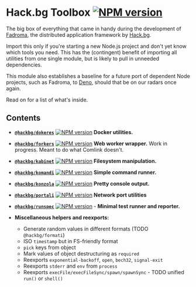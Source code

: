 # Hack.bg Toolbox [![NPM version](https://img.shields.io/npm/v/@hackbg/toolbox?color=9013fe&label=)](https://www.npmjs.com/package/@hackbg/toolbox)

The big box of everything that came in handy during the
development of [Fadroma](https://fadroma.tech), the
distributed application framework by [Hack.bg](https://hack.bg).

Import this only if you're starting a new Node.js project and
don't yet know which tools you need. This has the (contingent)
benefit of importing all utilities from one single module, but
is likely to pull in unneeded dependencies.

This module also establishes a baseline for a future port of
dependent Node projects, such as Fadroma, to [Deno](https://deno.land),
should that be on our radars once again.

Read on for a list of what's inside.

## Contents

* [**`@hackbg/dokeres`**](./dokeres) [![NPM version](https://img.shields.io/npm/v/@hackbg/dokeres?color=9013fe&label=)](https://www.npmjs.com/package/@hackbg/dokeres)
  **Docker utilities.**

* [**`@hackbg/forkers`**](./forkers) [![NPM version](https://img.shields.io/npm/v/@hackbg/forkers?color=9013fe&label=)](https://www.npmjs.com/package/@hackbg/forkers)
  **Web worker wrapper.** Work in progress. Meant to do what Comlink doesn't.

* [**`@hackbg/kabinet`**](./kabinet) [![NPM version](https://img.shields.io/npm/v/@hackbg/kabinet?color=9013fe&label=)](https://www.npmjs.com/package/@hackbg/kabinet)
  **Filesystem manipulation.**

* [**`@hackbg/komandi`**](./komandi) [![NPM version](https://img.shields.io/npm/v/@hackbg/komandi?color=9013fe&label=)](https://www.npmjs.com/package/@hackbg/komandi)
  **Simple command runner.**

* [**`@hackbg/konzola`**](./konzola) [![NPM version](https://img.shields.io/npm/v/@hackbg/konzola?color=9013fe&label=)](https://www.npmjs.com/package/@hackbg/konzola)
  **Pretty console output.**

* [**`@hackbg/portali`**](./portali) [![NPM version](https://img.shields.io/npm/v/@hackbg/portali?color=9013fe&label=)](https://www.npmjs.com/package/@hackbg/portali)
  **Network port utilities**

* [**`@hackbg/runspec`**](./runspec) [![NPM version](https://img.shields.io/npm/v/@hackbg/runspec?color=9013fe&label=)](https://www.npmjs.com/package/@hackbg/runspec) -
  **Minimal test runner and reporter.**

* **Miscellaneous helpers and reexports:**
  * Generate random values in different formats (TODO `@hackbg/formati`)
  * ISO `timestamp` but in FS-friendly format
  * `pick` keys from object
  * Mark values of object destructuring as `required`
  * Reexports `exponential-backoff`, `open`, `bech32`, `signal-exit`
  * Reexports `stderr` and `env` from `process`
  * Reexports `execFile/execFileSync/spawn/spawnSync` - TODO unified `run()` or `shell()`
